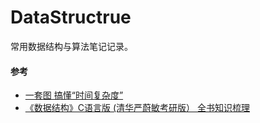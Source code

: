 # DataStructrue
常用数据结构与算法笔记记录。

#### 参考

* [一套图 搞懂“时间复杂度”](https://blog.csdn.net/qq_41523096/article/details/82142747)
* [《数据结构》C语言版 (清华严蔚敏考研版） 全书知识梳理](https://blog.csdn.net/qq_41523096/article/details/86560570)
